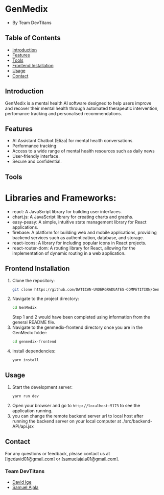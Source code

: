 # GenMedix
- By Team DevTitans

## Table of Contents
- [Introduction](#introduction)
- [Features](#features)
- [Tools](#tools)
- [Frontend Installation](#frontend-installation)
- [Usage](#usage)
- [Contact](#contact)

## Introduction
GenMedix is a mental health AI software designed to help users improve and recover their mental health through automated therapeutic intervention, perfomance tracking and personalised recommendations.

## Features
- AI Assistant Chatbot (Eliza) for mental health conversations.
- Performance tracking
- Access to a wide range of mental health resources such as daily news
- User-friendly interface.
- Secure and confidential.

## Tools
# Libraries and Frameworks:
- react: A JavaScript library for building user interfaces.
- chart.js: A JavaScript library for creating charts and graphs.
- easy-peasy: A simple, intuitive state management library for React applications.
- firebase: A platform for building web and mobile applications, providing backend services such as authentication, database, and storage.
- react-icons: A library for including popular icons in React projects.
- react-router-dom: A routing library for React, allowing for the implementation of dynamic routing in a web application.


## Frontend Installation
1. Clone the repository:
    ```bash
    git clone https://github.com/DATICAN-UNDERGRADUATES-COMPETITION/GenMedix.git
    ```
2. Navigate to the project directory:
    ```bash
    cd GenMedix
    ```
    Step 1 and 2 would have been completed using information from the general README file.
3. Navigate to the genmedix-frontend directory once you are in the GenMedix folder:
    ```bash
    cd genmedix-frontend
    ```
4. Install dependencies:
    ```bash
    yarn install
    ```

## Usage
1. Start the development server:
    ```bash
    yarn run dev
    ```
2. Open your browser and go to `http://localhost:5173` to see the application running.
3. you can change the remote backend server url to local host after running the backend server on your local computer at ./src/backend-API/api.jsx



## Contact
For any questions or feedback, please contact us at [igedavid01@gmail.com] or [samuelajala01@gmail.com].

### Team DevTitans
- [David Ige](https://github.com/defdave)
- [Samuel Ajala](https://github.com/samuelajala01)